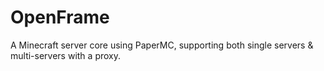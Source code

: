 # OpenFrame
A Minecraft server core using PaperMC, supporting both single servers &amp; multi-servers with a proxy.
